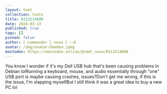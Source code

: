 ```yaml
---
layout: toot
collection: toots
title: 0313214600
date: 2024-03-13
published: true
tags: []
pinned: false
author: ⸸ commander ░ nova ⸸ :~$
avatar: /img/avatar/daemon.jpeg
mastodon: https://mastodon.online/@cmdr_nova/0313214600
---
```


You know I wonder if it's my Dell USB hub that's been causing problems in Debian lolRunning a keyboard, mouse, and audio essentially through "one" USB port is maybe causing crashes, issues?Don't get me wrong, if this is the issue, I'm slapping myselfBut I still think it was a great idea to buy a new PC lol
